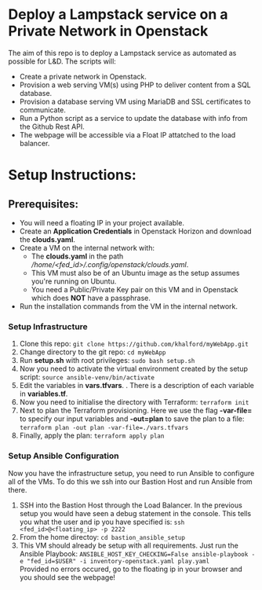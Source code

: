 # Deploy a Lampstack service on a Private Network in Openstack
The aim of this repo is to deploy a Lampstack service as automated as possible for L&D.
The scripts will: 
  - Create a private network in Openstack.
  - Provision a web serving VM(s) using PHP to deliver content from a SQL database.
  - Provision a database serving VM using MariaDB and SSL certificates to communicate.
  - Run a Python script as a service to update the database with info from the Github Rest API.
  - The webpage will be accessible via a Float IP attatched to the load balancer.

# Setup Instructions:
## Prerequisites:
  - You will need a floating IP in your project available.
  - Create an **Application Credentials** in Openstack Horizon and download the **clouds.yaml**.
  - Create a VM on the internal network with:
    - The **clouds.yaml** in the path */home/<fed_id>/.config/openstack/clouds.yaml*.
    - This VM must also be of an Ubuntu image as the setup assumes you're running on Ubuntu.
    - You need a Public/Private Key pair on this VM and in Openstack which does **NOT** have a passphrase.
  - Run the installation commands from the VM in the internal network.

### Setup Infrastructure
  1. Clone this repo: `git clone https://github.com/khalford/myWebApp.git`
  1. Change directory to the git repo: `cd myWebApp`
  1. Run **setup.sh** with root privileges: `sudo bash setup.sh`
  1. Now you need to activate the virtual environment created by the setup script: `source ansible-venv/bin/activate`
  1. Edit the variables in **vars.tfvars**. . There is a description of each variable in **variables.tf**.
  1. Now you need to initialise the directory with Terraform: `terraform init`
  1. Next to plan the Terraform provisioning. Here we use the flag **-var-file=** to specify our input variables and **-out=plan** to save the plan to a file: `terraform plan -out plan -var-file=./vars.tfvars`
  1. Finally, apply the plan: `terraform apply plan`
  
### Setup Ansible Configuration
Now you have the infrastructure setup, you need to run Ansible to configure all of the VMs. To do this we ssh into our Bastion Host and run Ansible from there.
  1. SSH into the Bastion Host through the Load Balancer. In the previous setup you would have seen a debug statement in the console. This tells you what the user and ip you have specified is: `ssh <fed_id>@<floating_ip> -p 2222`
  1. From the home directoy: `cd bastion_ansible_setup`
  1. This VM should already be setup with all requirements. Just run the Ansible Playbook: `ANSIBLE_HOST_KEY_CHECKING=False ansible-playbook -e "fed_id=$USER" -i inventory-openstack.yaml play.yaml`<br>
Provided no errors occured, go to the floating ip in your browser and you should see the webpage!